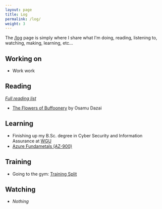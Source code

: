 ```yaml
---
layout: page
title: Log
permalink: /log/
weight: 3
---
```


The [/log](/log) page is simply where I share what I'm doing, reading, listening to, watching, making, learning, etc…

## Working on

- Work work

## Reading
*[Full reading list](https://www.goodreads.com/user/show/6505848-daniel)*

- [The Flowers of Buffoonery](https://www.goodreads.com/book/show/61340205-the-flowers-of-buffoonery) by Osamu Dazai

## Learning

- Finishing up my B.Sc. degree in Cyber Security and Information Assurance at [WGU](https://wgu.edu)
- [Azure Fundametals (AZ-900)](https://learn.microsoft.com/en-us/training/courses/az-900t00)

## Training

- Going to the gym: [Training Split](/physical-training/)

## Watching

- *Nothing*
  